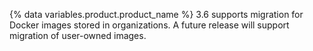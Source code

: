 {% data variables.product.product_name %} 3.6 supports migration for Docker images stored in organizations. A future release will support migration of user-owned images.